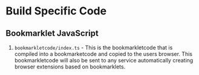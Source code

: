 # Build Specific Code

## Bookmarklet JavaScript

1. `bookmarkletcode/index.ts` - This is the bookmarkletcode that is compiled into a bookmarketcode and copied to the users browser.
   This bookmarkletcode will also be sent to any service automatically creating browser extensions based on bookmarklets.
